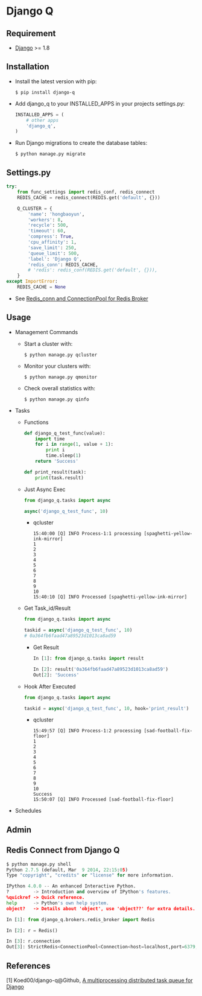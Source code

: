 # Django Q

## Requirement

- [Django](https://www.djangoproject.com/) >= 1.8

## Installation

- Install the latest version with pip:

  ```shell
  $ pip install django-q
  ```

- Add django_q to your INSTALLED_APPS in your projects settings.py:

  ```python
  INSTALLED_APPS = (
      # other apps
      'django_q',
  )
  ```

- Run Django migrations to create the database tables:

  ```shell
  $ python manage.py migrate
  ```

## Settings.py

```python
try:
    from func_settings import redis_conf, redis_connect
    REDIS_CACHE = redis_connect(REDIS.get('default', {}))

    Q_CLUSTER = {
        'name': 'hongbaoyun',
        'workers': 8,
        'recycle': 500,
        'timeout': 60,
        'compress': True,
        'cpu_affinity': 1,
        'save_limit': 250,
        'queue_limit': 500,
        'label': 'Django Q',
        'redis_conn': REDIS_CACHE,
        # 'redis': redis_conf(REDIS.get('default', {})),
    }
except ImportError:
    REDIS_CACHE = None
```

* See [Redis_conn and ConnectionPool for Redis Broker](https://github.com/Koed00/django-q/pull/185)

## Usage

* Management Commands
  * Start a cluster with:
    ```
    $ python manage.py qcluster
    ```
  * Monitor your clusters with:
    ```
    $ python manage.py qmonitor
    ```
  * Check overall statistics with:
    ```
    $ python manage.py qinfo
    ```


* Tasks
  * Functions

    ```python
    def django_q_test_func(value):
        import time
        for i in range(1, value + 1):
            print i
            time.sleep(1)
        return 'Success'

    def print_result(task):
        print(task.result)
    ```

  * Just Async Exec

    ```python
    from django_q.tasks import async

    async('django_q_test_func', 10)
    ```

    * qcluster

      ```
      15:40:00 [Q] INFO Process-1:1 processing [spaghetti-yellow-ink-mirror]
      1
      2
      3
      4
      5
      6
      7
      8
      9
      10
      15:40:10 [Q] INFO Processed [spaghetti-yellow-ink-mirror]
      ```

  * Get Task_id/Result

    ```python
    from django_q.tasks import async

    taskid = async('django_q_test_func', 10)
    # 0a364fb6faad47a89523d1013ca8ad59
    ```

    * Get Result

      ```python
      In [1]: from django_q.tasks import result

      In [2]: result('0a364fb6faad47a89523d1013ca8ad59')
      Out[2]: 'Success'
      ```

  * Hook After Executed

    ```python
    from django_q.tasks import async

    taskid = async('django_q_test_func', 10, hook='print_result')
    ```

    * qcluster

      ```
      15:49:57 [Q] INFO Process-1:2 processing [sad-football-fix-floor]
      1
      2
      3
      4
      5
      6
      7
      8
      9
      10
      Success
      15:50:07 [Q] INFO Processed [sad-football-fix-floor]
      ```
* Schedules
## Admin

## Redis Connect from Django Q

```python
$ python manage.py shell
Python 2.7.5 (default, Mar  9 2014, 22:15:05)
Type "copyright", "credits" or "license" for more information.

IPython 4.0.0 -- An enhanced Interactive Python.
?         -> Introduction and overview of IPython's features.
%quickref -> Quick reference.
help      -> Python's own help system.
object?   -> Details about 'object', use 'object??' for extra details.

In [1]: from django_q.brokers.redis_broker import Redis

In [2]: r = Redis()

In [3]: r.connection
Out[3]: StrictRedis<ConnectionPool<Connection<host=localhost,port=6379,db=1>>>
```

## References

[1] Koed00/django-q@Github, [A multiprocessing distributed task queue for Django](https://github.com/Koed00/django-q)